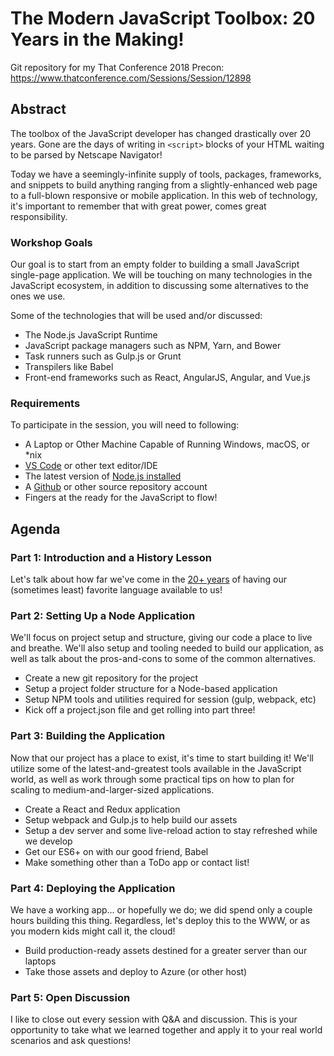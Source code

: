 # The Modern JavaScript Toolbox: 20 Years in the Making!
Git repository for my That Conference 2018 Precon: https://www.thatconference.com/Sessions/Session/12898

## Abstract

The toolbox of the JavaScript developer has changed drastically over 20 years. Gone are the days of writing in `<script>` blocks of your HTML waiting to be parsed by Netscape Navigator!

Today we have a seemingly-infinite supply of tools, packages, frameworks, and snippets to build anything ranging from a slightly-enhanced web page to a full-blown responsive or mobile application. In this web of technology, it's important to remember that with great power, comes great responsibility.

### Workshop Goals

Our goal is to start from an empty folder to building a small JavaScript single-page application. We will be touching on many technologies in the JavaScript ecosystem, in addition to discussing some alternatives to the ones we use.

Some of the technologies that will be used and/or discussed:

* The Node.js JavaScript Runtime
* JavaScript package managers such as NPM, Yarn, and Bower
* Task runners such as Gulp.js or Grunt
* Transpilers like Babel
* Front-end frameworks such as React, AngularJS, Angular, and Vue.js

### Requirements

To participate in the session, you will need to following:

* A Laptop or Other Machine Capable of Running Windows, macOS, or *nix
* [VS Code](https://code.visualstudio.com/) or other text editor/IDE
* The latest version of [Node.js installed](https://nodejs.org/en/) 
* A [Github](https://www.github.com/) or other source repository account
* Fingers at the ready for the JavaScript to flow!

## Agenda

### Part 1: Introduction and a History Lesson

Let's talk about how far we've come in the [20+ years](https://web.archive.org/web/20070916144913/http://wp.netscape.com/newsref/pr/newsrelease67.html) of having our (sometimes least) favorite language available to us!

### Part 2: Setting Up a Node Application

We'll focus on project setup and structure, giving our code a place to live and breathe. We'll also setup and tooling needed to build our application, as well as talk about the pros-and-cons to some of the common alternatives.

* Create a new git repository for the project
* Setup a project folder structure for a Node-based application
* Setup NPM tools and utilities required for session (gulp, webpack, etc)
* Kick off a project.json file and get rolling into part three!

### Part 3: Building the Application

Now that our project has a place to exist, it's time to start building it! We'll utilize some of the latest-and-greatest tools available in the JavaScript world, as well as work through some practical tips on how to plan for scaling to medium-and-larger-sized applications.

* Create a React and Redux application
* Setup webpack and Gulp.js to help build our assets
* Setup a dev server and some live-reload action to stay refreshed while we develop
* Get our ES6+ on with our good friend, Babel
* Make something other than a ToDo app or contact list!

### Part 4: Deploying the Application

We have a working app… or hopefully we do; we did spend only a couple hours building this thing. Regardless, let's deploy this to the WWW, or as you modern kids might call it, the cloud!

* Build production-ready assets destined for a greater server than our laptops
* Take those assets and deploy to Azure (or other host)

### Part 5: Open Discussion

I like to close out every session with Q&A and discussion. This is your opportunity to take what we learned together and apply it to your real world scenarios and ask questions!